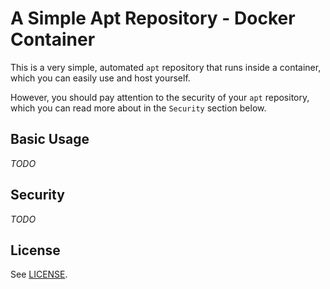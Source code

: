 # A Simple Apt Repository - Docker Container

This is a very simple, automated `apt` repository that runs inside a container, which you can easily use and host yourself.

However, you should pay attention to the security of your `apt` repository, which you can read more about in the `Security` section below.

## Basic Usage

*TODO*

## Security

*TODO*

## License

See [LICENSE](LICENSE).
